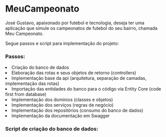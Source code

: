 # MeuCampeonato

José Gustavo, apaixonado por futebol e tecnologia, deseja ter uma
aplicação que simule os campeonatos de futebol do seu bairro, chamada Meu
Campeonato.

Segue passos e script para implementação do projeto:
<h3>
 Passos:
 </h3>
  <li> Criação do banco de dados</li>
  <li> Elaboração das rotas e seus objetos de retorno (controllers)</li>
  <li> Implementação base da api (arquitetura, separação de camadas, implementação das rotas)</li>
  <li> Importação das entidades do banco para o código via Entity Core (code first from database)</li>
  <li> Implementação dos domínios (classes e objetos)</li>
  <li> Implementação dos serviços (regras de negócio)</li>
  <li> Implementação dos repositórios (consumo do banco de dados)</li>
  <li> Implementação da documentação em Swagger</li>
 
 <h3>
 Script de criação do banco de dados:
 </h3>
